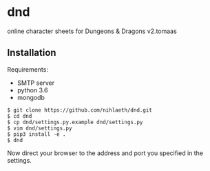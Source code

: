 # dnd
online character sheets for Dungeons &amp; Dragons v2.tomaas

## Installation

Requirements:
* SMTP server
* python 3.6
* mongodb

```
$ git clone https://github.com/nihlaeth/dnd.git
$ cd dnd
$ cp dnd/settings.py.example dnd/settings.py
$ vim dnd/settings.py
$ pip3 install -e .
$ dnd
```
Now direct your browser to the address and port you specified in the settings.
